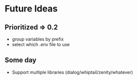 # Future Ideas

## Prioritized => 0.2
* group variables by prefix
* select which .env file to use

## Some day
* Support multiple libraries (dialog/whiptail/zenity/whatever)
